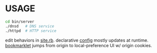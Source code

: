 # USAGE
``` sh
cd bin/server
./dnsd   # DNS service
./httpd  # HTTP service
```

edit behaviors in [site.rb](config/site.rb). declarative [config](config/) mostly updates at runtime. [bookmarklet](config/bookmarklet) jumps from origin to local-preference UI w/ origin cookies.
